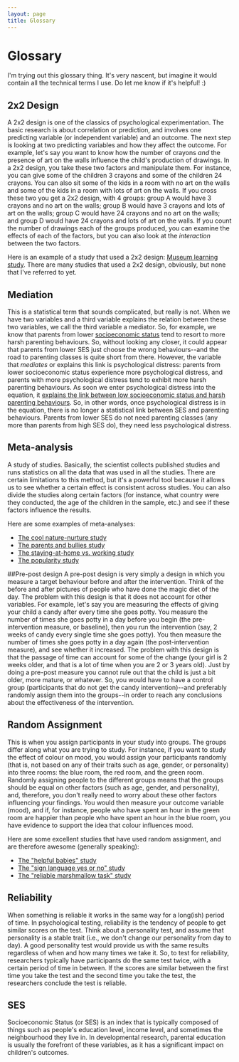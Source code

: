 ```yaml
---
layout: page
title: Glossary
---
```

# Glossary
I'm trying out this glossary thing. It's very nascent, but imagine it would contain all the technical terms I use. Do let me know if it's helpful! :)

## 2x2 Design
 A 2x2 design is one of the classics of psychological experimentation. The basic research is about correlation or prediction, and involves one predicting variable (or independent variable) and an outcome. The next step is looking at two predicting variables and how they affect the outcome. For example, let's say you want to know how the number of crayons _and_ the presence of art on the walls influence the child's production of drawings. In a 2x2 design, you take these two factors and manipulate them. For instance, you can give some of the children 3 crayons and some of the children 24 crayons. You can also sit some of the kids in a room with no art on the walls and some of the kids in a room with lots of art on the walls. If you cross these two you get a 2x2 design, with 4 groups: group A would have 3 crayons and no art on the walls; group B would have 3 crayons and lots of art on the walls; group C would have 24 crayons and no art on the walls; and group D would have 24 crayons and lots of art on the walls. If you count the number of drawings each of the groups produced, you can examine the effects of each of the factors, but you can also look at the _interaction_ between the two factors.

Here is an example of a study that used a 2x2 design: [Museum learning study](https://galpod.com/a-day-at-the-museum/). There are many studies that used a 2x2 design, obviously, but none that I've referred to yet.

## Mediation
This is a statistical term that sounds complicated, but really is not. When we have two variables and a third variable explains the relation between these two variables, we call the third variable a mediator. So, for example, we know that parents from lower [socioeconomic status](https://galpod.com/glossary#SES) tend to resort to more harsh parenting behaviours. So, without looking any closer, it could appear that parents from lower SES just choose the wrong behaviours--and the road to parenting classes is quite short from there. However, the variable that *mediates* or explains this link is psychological distress: parents from lower socioeconomic status experience more psychological distress, and parents with more psychological distress tend to exhibit more harsh parenting behaviours. As soon we enter psychological distress into the equation, it [explains the link between low socioeconomic status and harsh parenting behaviours](https://onlinelibrary.wiley.com/doi/10.1111/j.1467-8624.1990.tb02781.x/abstract). So, in other words, once psychological distress is in the equation, there is no longer a statistical link between SES and parenting behaviours. Parents from lower SES do not need parenting classes (any more than parents from high SES do), they need less psychological distress.

## Meta-analysis
A study of studies. Basically, the scientist collects published studies and runs statistics on all the data that was used in all the studies. There are certain limitations to this method, but it's a powerful tool because it allows us to see whether a certain effect is consistent across studies. You can also divide the studies along certain factors (for instance, what country were they conducted, the age of the children in the sample, etc.) and see if these factors influence the results.

Here are some examples of meta-analyses:

*   [The cool nature-nurture study](https://galpod.com/on-nature-nurture-and-in-between/)
*   [The parents and bullies study](https://galpod.com/parents-and-bullies/)
*   [The staying-at-home vs. working study](https://galpod.com/do-children-benefit-from-staying-at-home/)
*   [The popularity study](https://galpod.com/the-popularity-contest/)

##Pre-post design
A pre-post design is very simply a design in which you measure a target behaviour before and after the intervention. Think of the before and after pictures of people who have done the magic diet of the day. The problem with this design is that it does not account for other variables. For example, let's say you are measuring the effects of giving your child a candy after every time she goes potty. You measure the number of times she goes potty in a day before you begin (the pre-intervention measure, or baseline), then you run the intervention (say, 2 weeks of candy every single time she goes potty). You then measure the number of times she goes potty in a day again (the post-intervention measure), and see whether it increased. The problem with this design is that the passage of time can account for some of the change (your girl is 2 weeks older, and that is a lot of time when you are 2 or 3 years old). Just by doing a pre-post measure you cannot rule out that the child is just a bit older, more mature, or whatever. So, you would have to have a control group (participants that do not get the candy intervention)--and preferably randomly assign them into the groups--in order to reach any conclusions about the effectiveness of the intervention.

## Random Assignment
This is when you assign participants in your study into groups. The groups differ along what you are trying to study. For instance, if you want to study the effect of colour on mood, you would assign your participants randomly (that is, not based on any of their traits such as age, gender, or personality) into three rooms: the blue room, the red room, and the green room. Randomly assigning people to the different groups means that the groups should be equal on other factors (such as age, gender, and personality), and, therefore, you don't really need to worry about these other factors influencing your findings. You would then measure your outcome variable (mood), and if, for instance, people who have spent an hour in the green room are happier than people who have spent an hour in the blue room, you have evidence to support the idea that colour influences mood.

Here are some excellent studies that have used random assignment, and are therefore awesome (generally speaking):

*   [The "helpful babies" study](https://galpod.com/monkey-see-monkey-help/)
*   [The "sign language yes or no" study](https://galpod.com/baby-sign-language-what-is-it-good-for/)
*   [The "reliable marshmallow task" study](https://galpod.com/the-marshmallow-task-revisited/)

## Reliability
When something is reliable it works in the same way for a long(ish) period of time. In psychological testing, reliability is the tendency of people to get similar scores on the test. Think about a personality test, and assume that personality is a stable trait (i.e., we don't change our personality from day to day). A good personality test would provide us with the same results regardless of when and how many times we take it. So, to test for reliability, researchers typically have participants do the same test twice, with a certain period of time in between. If the scores are similar between the first time you take the test and the second time you take the test, the researchers conclude the test is reliable.

## SES
Socioeconomic Status (or SES) is an index that is typically composed of things such as people's education level, income level, and sometimes the neighbourhood they live in. In developmental research, parental education is usually the forefront of these variables, as it has a significant impact on children's outcomes.
